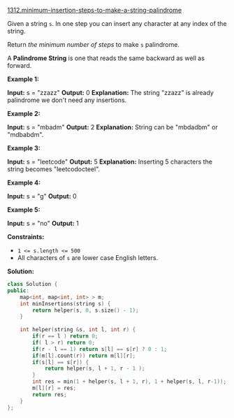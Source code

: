 [1312.minimum-insertion-steps-to-make-a-string-palindrome](https://leetcode.com/problems/minimum-insertion-steps-to-make-a-string-palindrome/)  

Given a string `s`. In one step you can insert any character at any index of the string.

Return _the minimum number of steps_ to make `s` palindrome.

A **Palindrome String** is one that reads the same backward as well as forward.

**Example 1:**

**Input:** s = "zzazz"
**Output:** 0
**Explanation:** The string "zzazz" is already palindrome we don't need any insertions.

**Example 2:**

**Input:** s = "mbadm"
**Output:** 2
**Explanation:** String can be "mbdadbm" or "mdbabdm".

**Example 3:**

**Input:** s = "leetcode"
**Output:** 5
**Explanation:** Inserting 5 characters the string becomes "leetcodocteel".

**Example 4:**

**Input:** s = "g"
**Output:** 0

**Example 5:**

**Input:** s = "no"
**Output:** 1

**Constraints:**

*   `1 <= s.length <= 500`
*   All characters of `s` are lower case English letters.  



**Solution:**  

```cpp
class Solution {
public:
    map<int, map<int, int> > m;
    int minInsertions(string s) {
        return helper(s, 0, s.size() - 1);
    }
    
    int helper(string &s, int l, int r) {
        if(r == l ) return 0;
        if( l > r) return 0;
        if(r - l == 1) return s[l] == s[r] ? 0 : 1;
        if(m[l].count(r)) return m[l][r];
        if(s[l] == s[r]) {
            return helper(s, l + 1, r - 1 );
        }
        int res = min(1 + helper(s, l + 1, r), 1 + helper(s, l, r-1));
        m[l][r] = res;
        return res;
    }
};
```
      